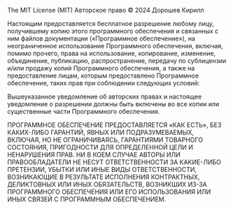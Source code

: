 The MIT License (MIT) Авторское право © 2024 Дорошев Кирилл

Настоящим предоставляется бесплатное разрешение любому лицу, получившему копию этого программного обеспечения и связанных с ним файлов документации («Программное обеспечение»), на неограниченное использование Программного обеспечения, включая, помимо прочего, права на использование, копирование, изменение, объединение, публикацию, распространение, передачу по сублицензии и/или продажу копий Программного обеспечения, а также на предоставление лицам, которым предоставлено Программное обеспечение, таких прав при соблюдении следующих условий:

Вышеуказанное уведомление об авторских правах и настоящее уведомление о разрешении должны быть включены во все копии или существенные части Программного обеспечения.

ПРОГРАММНОЕ ОБЕСПЕЧЕНИЕ ПРЕДОСТАВЛЯЕТСЯ «КАК ЕСТЬ», БЕЗ КАКИХ-ЛИБО ГАРАНТИЙ, ЯВНЫХ ИЛИ ПОДРАЗУМЕВАЕМЫХ, ВКЛЮЧАЯ, НО НЕ ОГРАНИЧИВАЯСЬ, ГАРАНТИЯМИ ТОВАРНОГО СОСТОЯНИЯ, ПРИГОДНОСТИ ДЛЯ ОПРЕДЕЛЕННОЙ ЦЕЛИ И НЕНАРУШЕНИЯ ПРАВ. НИ В КОЕМ СЛУЧАЕ АВТОРЫ ИЛИ ПРАВООБЛАДАТЕЛИ НЕ НЕСУТ ОТВЕТСТВЕННОСТИ ЗА КАКИЕ-ЛИБО ПРЕТЕНЗИИ, УБЫТКИ ИЛИ ИНЫЕ ВИДЫ ОТВЕТСТВЕННОСТИ, ВОЗНИКАЮЩИЕ В РЕЗУЛЬТАТЕ ИСПОЛНЕНИЯ КОНТРАКТНЫХ, ДЕЛИКТОВНЫХ ИЛИ ИНЫХ ОБЯЗАТЕЛЬСТВ, ВОЗНИКШИХ ИЗ-ЗА ПРОГРАММНОГО ОБЕСПЕЧЕНИЯ ИЛИ ЕГО ИСПОЛЬЗОВАНИЯ ИЛИ ИНЫХ СВЯЗЕЙ С ПРОГРАММНЫМ ОБЕСПЕЧЕНИЕМ.